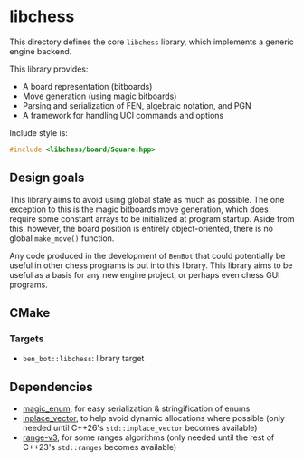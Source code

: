 # libchess

This directory defines the core `libchess` library, which implements a generic engine backend.

This library provides:
* A board representation (bitboards)
* Move generation (using magic bitboards)
* Parsing and serialization of FEN, algebraic notation, and PGN
* A framework for handling UCI commands and options

Include style is:
```cpp
#include <libchess/board/Square.hpp>
```

## Design goals

This library aims to avoid using global state as much as possible. The one exception to this is the magic bitboards move generation, which does require some constant arrays to be initialized at program startup. Aside from this, however, the board position is entirely object-oriented, there is no global `make_move()` function.

Any code produced in the development of `BenBot` that could potentially be useful in other chess programs is put into this library. This library aims to be useful as a basis for any new engine project, or perhaps even chess GUI programs.

## CMake

### Targets

* `ben_bot::libchess`: library target

## Dependencies

* [magic_enum](https://github.com/Neargye/magic_enum), for easy serialization & stringification of enums
* [inplace_vector](https://github.com/bemanproject/inplace_vector/tree/main), to help avoid dynamic allocations where possible (only needed until C++26's `std::inplace_vector` becomes available)
* [range-v3](https://github.com/ericniebler/range-v3/), for some ranges algorithms (only needed until the rest of C++23's `std::ranges` becomes available)
